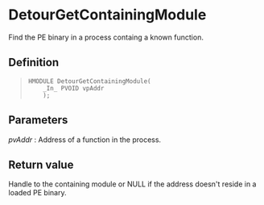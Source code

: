 DetourGetContainingModule
=========================

Find the PE binary in a process containg a known function.

Definition
----------

>     HMODULE DetourGetContainingModule(
>         _In_ PVOID vpAddr
>         );

Parameters
----------

*pvAddr*
:   Address of a function in the process.

Return value
------------

Handle to the containing module or NULL if the address doesn't reside in
a loaded PE binary.
